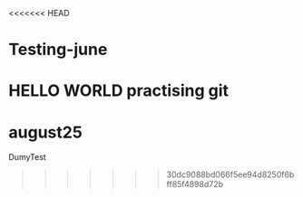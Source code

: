 <<<<<<< HEAD
# Testing-june
HELLO WORLD
practising git
=======
# august25
DumyTest
>>>>>>> 30dc9088bd066f5ee94d8250f6bff85f4898d72b
